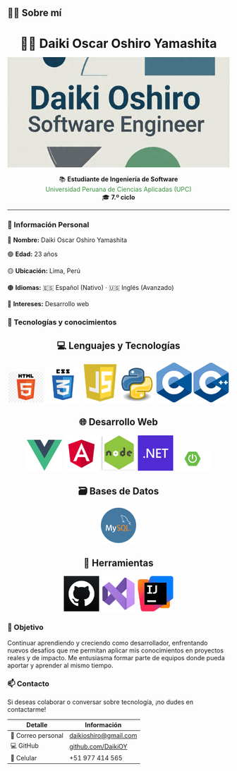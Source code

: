 ## 👨‍💻 Sobre mí

<h1 align="center" style="margin-bottom: 8px;">👨‍💻 Daiki Oscar Oshiro Yamashita</h1>

<p align="center">
  <img src="img/profile.jpeg" alt="Banner de perfil" width="100%" style="max-height: 250px; object-fit: cover;" />
</p>

<p align="center">
  📚 <strong>Estudiante de Ingeniería de Software</strong><br>
  <span style="color:#388E3C;">Universidad Peruana de Ciencias Aplicadas (UPC)</span><br>
  🎓 <strong>7.º ciclo</strong>
</p>

---

### 👤 Información Personal

🔵 **Nombre:** Daiki Oscar Oshiro Yamashita

🟢 **Edad:** 23 años

🟡 **Ubicación:** Lima, Perú

🟤 **Idiomas:** 🇪🇸 Español (Nativo) · 🇺🇸 Inglés (Avanzado)

🔵 **Intereses:** Desarrollo web

### 🧠 Tecnologías y conocimientos

<h2 align="center">💻 Lenguajes y Tecnologías</h2>

<p align="center">
  <img src="img/html.png" alt="HTML" width="80"/>
  <img src="img/css.svg" alt="CSS" width="80"/>
  <img src="img/javascript.png" alt="JavaScript" width="80"/>
  <img src="img/python2.png" alt="Python" width="80"/>
  <img src="img/c2.png" alt="C#" width="80"/>
  <img src="img/c++.png" alt="C++" width="80"/>
</p>

<h2 align="center">🌐 Desarrollo Web</h2>

<p align="center">
  <img src="img/vue2.png" alt="Vue.js" width="80"/>
  <img src="img/angular2.png" alt="Angular" width="80"/>
  <img src="img/node2.jpg" alt="Node.js" width="80"/>
  <img src="img/net.png" alt=".NET" width="80"/>
  <img src="img/springboot2.png" alt="Spring Boot" width="80"/>
</p>

<h2 align="center">🗃️ Bases de Datos</h2>

<p align="center">
  <img src="img/mysql2.png" alt="MySQL" width="80"/>
</p>

<h2 align="center">🧰 Herramientas</h2>

<p align="center">
  <img src="img/github2.png" alt="GitHub" width="80"/>
  <img src="img/visualstudio2.png" alt="VS Code" width="80"/>
  <img src="img/intellij2.png" alt="IntelliJ IDEA" width="80"/>
</p>



### 🚀 Objetivo

Continuar aprendiendo y creciendo como desarrollador, enfrentando nuevos desafíos que me permitan aplicar mis conocimientos en proyectos reales y de impacto. Me entusiasma formar parte de equipos donde pueda aportar y aprender al mismo tiempo.

### 📫 Contacto

Si deseas colaborar o conversar sobre tecnología, ¡no dudes en contactarme!

| Detalle           | Información                                              |
|-------------------|----------------------------------------------------------|
| 📧 Correo personal | daikioshiro@gmail.com                                   |
| 💻 GitHub         | [github.com/DaikiOY](https://github.com/DaikiOY)         |
| 📱 Celular        | +51 977 414 565                                         |

